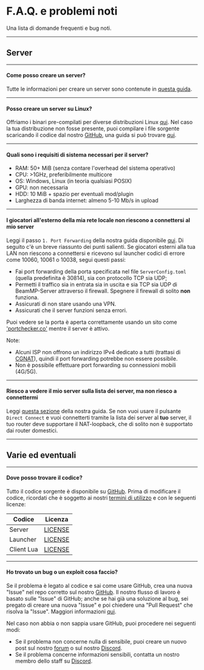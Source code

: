 # F.A.Q. e problemi noti
Una lista di domande frequenti e bug noti.

---
## **Server**

---
#### **Come posso creare un server?**

Tutte le informazioni per creare un server sono contenute in [questa guida](https://docs.beammp.com/it/server/create-a-server/).

---
#### **Posso creare un server su Linux?**

Offriamo i binari pre-compilati per diverse distribuzioni Linux [qui](https://github.com/BeamMP/BeamMP-Server/releases/latest).
Nel caso la tua distribuzione non fosse presente, puoi compilare i file sorgente scaricando il codice dal nostro [GitHub](https://github.com/BeamMP/BeamMP-Server), una guida si può trovare [qui](https://github.com/BeamMP/BeamMP-Server#build-instructions).

---
#### **Quali sono i requisiti di sistema necessari per il server?**

- RAM: 50+ MiB (senza contare l'overhead del sistema operativo)
- CPU: >1GHz, preferibilmente multicore
- OS: Windows, Linux (in teoria qualsiasi POSIX)
- GPU: non necessaria
- HDD: 10 MiB + spazio per eventuali mod/plugin
- Larghezza di banda internet: almeno 5-10 Mb/s in upload

---
#### **I giocatori all'esterno della mia rete locale non riescono a connettersi al mio server**

Leggi il passo `1. Port Forwarding` della nostra guida disponibile [qui](https://docs.beammp.com/it/server/create-a-server/#1-port-forwarding). Di seguito c'è un breve riassunto dei punti salienti.
Se giocatori esterni alla tua LAN non riescono a connettersi e ricevono sul launcher codici di errore come 10060, 10061 o 10038, segui questi passi:

- Fai port forwarding della porta specificata nel file `ServerConfig.toml` (quella predefinita è 30814), sia con protocollo TCP sia UDP;
- Permetti il traffico sia in entrata sia in uscita e sia TCP sia UDP di BeamMP-Server attraverso il firewall. Spegnere il firewall di solito **non** funziona.
- Assicurati di non stare usando una VPN.
- Assicurati che il server funzioni senza errori.

Puoi vedere se la porta è aperta correttamente usando un sito come ['portchecker.co'](https://portchecker.co/) mentre il server è attivo.

Note:
- Alcuni ISP non offrono un indirizzo IPv4 dedicato a tutti (trattasi di [CGNAT](https://en.wikipedia.org/wiki/Carrier-grade_NAT)), quindi il port forwarding potrebbe non essere possibile.
- Non è possibile effettuare port forwarding su connessioni mobili (4G/5G).

---
#### **Riesco a vedere il mio server sulla lista dei server, ma non riesco a connettermi**

Leggi [questa sezione](https://docs.beammp.com/it/server/create-a-server/#come-connettersi-a-un-server) della nostra guida.
Se non vuoi usare il pulsante `Direct Connect` e vuoi connetterti tramite la lista dei server al **tuo** server, il tuo router deve supportare il NAT-loopback, che di solito non è supportato dai router domestici.

---
## **Varie ed eventuali**

---
#### **Dove posso trovare il codice?**

Tutto il codice sorgente è disponibile su [GitHub](https://github.com/BeamMP).
Prima di modificare il codice, ricordati che è soggetto ai nostri [termini di utilizzo](https://forum.beammp.com/t/terms-of-use-v1-0/43) e con le seguenti licenze:

| Codice     | Licenza                                                                    |
|------------|:--------------------------------------------------------------------------:|
| Server     | [LICENSE](https://github.com/BeamMP/BeamMP-Server/blob/master/LICENSE)     |
| Launcher   | [LICENSE](https://github.com/BeamMP/BeamMP-Launcher/blob/master/README.md) |
| Client Lua | [LICENSE](https://github.com/BeamMP/BeamMP/blob/development/LICENSE.md)    |

---
#### **Ho trovato un bug o un exploit cosa faccio?**

Se il problema è legato al codice e sai come usare GitHub, crea una nuova "Issue" nel repo corretto sul nostro [GitHub](https://github.com/BeamMP). Il nostro flusso di lavoro è basato sulle "Issue" di GitHub; anche se hai già una soluzione al bug, sei pregato di creare una nuova "Issue" e poi chiedere una "Pull Request" che risolva la "Issue". Maggiori informazioni [qui](https://github.com/BeamMP/BeamMP/blob/development/CONTRIBUTING.md).

Nel caso non abbia o non sappia usare GitHub, puoi procedere nei seguenti modi:
- Se il problema non concerne nulla di sensibile, puoi creare un nuovo post sul nostro [forum](https://forum.beammp.com) o sul nostro [Discord](https://discord.gg/beammp).
- Se il problema concerne informazioni sensibili, contatta un nostro membro dello staff su [Discord](https://discord.gg/beammp).